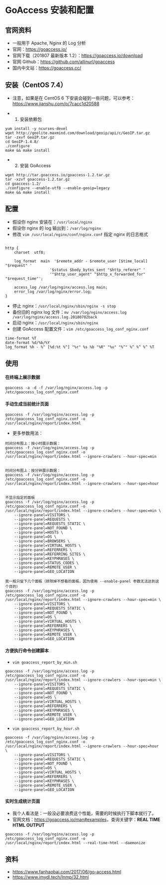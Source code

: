# GoAccess 安装和配置

## 官网资料

- 一般用于  Apache, Nginx 的 Log 分析
- 官网：<https://goaccess.io/>
- 官网下载（201807 最新版本 1.2）：<https://goaccess.io/download>
- 官网 Github：<https://github.com/allinurl/goaccess>
- 国内中文站：<https://goaccess.cc/>


## 安装（CentOS 7.4）

- 注意，如果是在 CentOS 6 下安装会碰到一些问题，可以参考：<https://www.jianshu.com/p/7cacc1d20588>

- 1. 安装依赖包

```
yum install -y ncurses-devel
wget http://geolite.maxmind.com/download/geoip/api/c/GeoIP.tar.gz
tar -zxvf GeoIP.tar.gz
cd GeoIP-1.4.8/
./configure
make && make install
```

- 2. 安装 GoAccess

```
wget http://tar.goaccess.io/goaccess-1.2.tar.gz
tar -xzvf goaccess-1.2.tar.gz
cd goaccess-1.2/ 
./configure --enable-utf8 --enable-geoip=legacy
make && make install
```

## 配置

- 假设你 nginx 安装在：`/usr/local/nginx`
- 假设你 nginx 的 log 输出到：`/var/log/nginx`
- 修改 `vim /usr/local/nginx/conf/nginx.conf` 指定 nginx 的日志格式

```

http {
	charset  utf8;

	log_format  main  '$remote_addr - $remote_user [$time_local] "$request" '
	                '$status $body_bytes_sent "$http_referer" '
	                '"$http_user_agent" "$http_x_forwarded_for" "$request_time"';

	access_log /var/log/nginx/access.log main;
	error_log /var/log/nginx/error.log;
}
```

- 停止 nginx：`/usr/local/nginx/sbin/nginx -s stop`
- 备份旧的 nginx log 文件：`mv /var/log/nginx/access.log /var/log/nginx/access.log.20180702back`
- 启动 nginx：`/usr/local/nginx/sbin/nginx`
- 创建 GoAccess 配置文件：`vim /etc/goaccess_log_conf_nginx.conf` 

```
time-format %T
date-format %d/%b/%Y
log_format %h - %^ [%d:%t %^] "%r" %s %b "%R" "%u" "%^" %^ %^ %^ %T
```


## 使用

#### 在终端上展示数据

```
goaccess -a -d -f /var/log/nginx/access.log -p /etc/goaccess_log_conf_nginx.conf
```


#### 手动生成当前统计页面

```
goaccess -f /var/log/nginx/access.log -p /etc/goaccess_log_conf_nginx.conf -o /usr/local/nginx/report/index.html
```

- 更多参数用法：

```
时间分布图上：按小时展示数据：
goaccess -f /var/log/nginx/access.log -p /etc/goaccess_log_conf_nginx.conf -o /usr/local/nginx/report/index.html --ignore-crawlers --hour-spec=min


时间分布图上：按分钟展示数据：
goaccess -f /var/log/nginx/access.log -p /etc/goaccess_log_conf_nginx.conf -o /usr/local/nginx/report/index.html --ignore-crawlers --hour-spec=hour


不显示指定的面板
goaccess -f /var/log/nginx/access.log -p /etc/goaccess_log_conf_nginx.conf -o /usr/local/nginx/report/index.html --ignore-crawlers --hour-spec=min \
	--ignore-panel=VISITORS \
	--ignore-panel=REQUESTS \
	--ignore-panel=REQUESTS_STATIC \
	--ignore-panel=NOT_FOUND \
	--ignore-panel=HOSTS \
	--ignore-panel=OS \
	--ignore-panel=BROWSERS \
	--ignore-panel=VIRTUAL_HOSTS \
	--ignore-panel=REFERRERS \
	--ignore-panel=REFERRING_SITES \
	--ignore-panel=KEYPHRASES \
	--ignore-panel=STATUS_CODES \
	--ignore-panel=REMOTE_USER \
	--ignore-panel=GEO_LOCATION

我一般只留下几个面板（排除掉不想看的面板，因为使用 --enable-panel 参数无法达到这个目的）
goaccess -f /var/log/nginx/access.log -p /etc/goaccess_log_conf_nginx.conf -o /usr/local/nginx/report/index.html --ignore-crawlers --hour-spec=min \
	--ignore-panel=VISITORS \
	--ignore-panel=REQUESTS_STATIC \
	--ignore-panel=NOT_FOUND \
	--ignore-panel=OS \
	--ignore-panel=VIRTUAL_HOSTS \
	--ignore-panel=REFERRERS \
	--ignore-panel=KEYPHRASES \
	--ignore-panel=REMOTE_USER \
	--ignore-panel=GEO_LOCATION
```

#### 方便执行命令创建脚本

- `vim goaccess_report_by_min.sh`

```
goaccess -f /var/log/nginx/access.log -p /etc/goaccess_log_conf_nginx.conf -o /usr/local/nginx/report/index.html --ignore-crawlers --hour-spec=min \
	--ignore-panel=VISITORS \
	--ignore-panel=REQUESTS_STATIC \
	--ignore-panel=NOT_FOUND \
	--ignore-panel=OS \
	--ignore-panel=VIRTUAL_HOSTS \
	--ignore-panel=REFERRERS \
	--ignore-panel=KEYPHRASES \
	--ignore-panel=REMOTE_USER \
	--ignore-panel=GEO_LOCATION
```

- `vim goaccess_report_by_hour.sh`

```
goaccess -f /var/log/nginx/access.log -p /etc/goaccess_log_conf_nginx.conf -o /usr/local/nginx/report/index.html --ignore-crawlers --hour-spec=hour \
	--ignore-panel=VISITORS \
	--ignore-panel=REQUESTS_STATIC \
	--ignore-panel=NOT_FOUND \
	--ignore-panel=OS \
	--ignore-panel=VIRTUAL_HOSTS \
	--ignore-panel=REFERRERS \
	--ignore-panel=KEYPHRASES \
	--ignore-panel=REMOTE_USER \
	--ignore-panel=GEO_LOCATION
```

#### 实时生成统计页面

- 我个人看法是：一般没必要浪费这个性能，需要的时候执行下脚本就行了。
- 官网文档：<https://goaccess.io/man#examples>，查询关键字：**REAL TIME HTML OUTPUT**

```
goaccess -f /var/log/nginx/access.log -p /etc/goaccess_log_conf_nginx.conf -o /usr/local/nginx/report/index.html --real-time-html --daemonize 
```

## 资料

- <https://www.fanhaobai.com/2017/06/go-access.html>
- <https://www.imydl.tech/lnmp/32.html>
